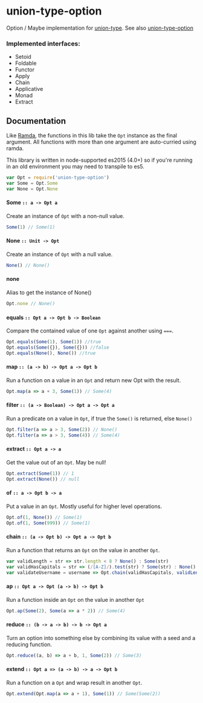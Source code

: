 union-type-option
=================

Option / Maybe implementation for [union-type](https://github.com/paldepind/union-type). See also [union-type-option](https://github.com/jethrolarson/union-type-option)


### Implemented interfaces:
* Setoid
* Foldable
* Functor
* Apply
* Chain
* Applicative
* Monad
* Extract


Documentation
-------------
Like [Ramda](https://github.com/ramda/ramda), the functions in this lib take
the `Opt` instance as the final argument. All functions with more than one
argument are auto-curried using ramda.

This library is written in node-supported es2015 (4.0+) so if you're running in
an old environment you may need to transpile to es5.

```js
var Opt = require('union-type-option')
var Some = Opt.Some
var None = Opt.None
```

#### Some `:: a -> Opt a`
Create an instance of `Opt` with a non-null value.
```js
Some(1) // Some(1)
```

#### None `:: Unit -> Opt`
Create an instance of `Opt` with a null value.
```js
None() // None()
```

#### none
Alias to get the instance of None()
```js
Opt.none // None()
```

#### equals `:: Opt a -> Opt b -> Boolean`
Compare the contained value of one `Opt` against another using `===`.

```js
Opt.equals(Some(1), Some(1)) //true
Opt.equals(Some({}), Some({})) //false
Opt.equals(None(), None()) //true
```

#### map `:: (a -> b) -> Opt a -> Opt b`
Run a function on a value in an `Opt` and return new Opt with the result.
```js
Opt.map(a => a + 3, Some(1)) // Some(4)
```

#### filter `:: (a -> Boolean) -> Opt a -> Opt a`
Run a predicate on a value in `Opt`, if true the `Some()` is returned, else `None()`
```js
Opt.filter(a => a > 3, Some(2)) // None()
Opt.filter(a => a > 3, Some(4)) // Some(4)
```

#### extract `:: Opt a -> a`
Get the value out of an `Opt`. May be null!
```js
Opt.extract(Some(1)) // 1
Opt.extract(None()) // null
```

#### of `:: a -> Opt b -> a`
Put a value in an `Opt`. Mostly useful for higher level operations.
```js
Opt.of(1, None()) // Some(1)
Opt.of(1, Some(999)) // Some(1)
```

#### chain `:: (a -> Opt b) -> Opt a -> Opt b`
Run a function that returns an `Opt` on the value in another `Opt`.
```js
var validLength = str => str.length < 8 ? None() : Some(str)
var validHasCapitals = str => (/[A-Z]/).test(str) ? Some(str) : None()
var validateUsername = username => Opt.chain(validHasCapitals, validLength(username))
```

#### ap `:: Opt a -> Opt (a -> b) -> Opt b`
Run a function inside an `Opt` on the value in another `Opt`

```js
Opt.ap(Some(2), Some(a => a * 2)) // Some(4)
```

#### reduce `:: (b -> a -> b) -> b -> Opt a`
Turn an option into something else by combining its value with a seed and a reducing function.

```js
Opt.reduce((a, b) => a + b, 1, Some(2)) // Some(3)
```

#### extend `:: Opt a => (a -> b) -> a -> Opt b`
Run a function on a `Opt` and wrap result in another `Opt`.

```js
Opt.extend(Opt.map(a => a + 1), Some(1)) // Some(Some(2))
```
